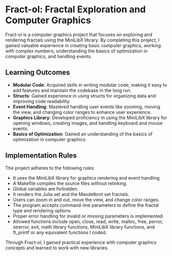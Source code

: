 # Fract-ol: Fractal Exploration and Computer Graphics

Fract-ol is a computer graphics project that focuses on exploring and rendering fractals using the MiniLibX library. By completing this project, I gained valuable experience in creating basic computer graphics, working with complex numbers, understanding the basics of optimization in computer graphics, and handling events.

## Learning Outcomes

- **Modular Code**: Acquired skills in writing modular code, making it easy to add features and maintain the codebase in the long run.
- **Structs**: Gained experience in using structs for organizing data and improving code readability.
- **Event Handling**: Mastered handling user events like zooming, moving the view, and changing color ranges to enhance user experience.
- **Graphics Library**: Developed proficiency in using the MiniLibX library for opening windows, creating images, and handling keyboard and mouse events.
- **Basics of Optimization**: Gained an understanding of the basics of optimization in computer graphics.

## Implementation Rules

The project adheres to the following rules:

- It uses the MiniLibX library for graphics rendering and event handling.
- A Makefile compiles the source files without relinking.
- Global variables are forbidden.
- It renders the Julia set and the Mandelbrot set fractals.
- Users can zoom in and out, move the view, and change color ranges.
- The program accepts command-line parameters to define the fractal type and rendering options.
- Proper error handling for invalid or missing parameters is implemented.
- Allowed functions include open, close, read, write, malloc, free, perror, strerror, exit, math library functions, MiniLibX library functions, and ft_printf or any equivalent functions I coded.

Through Fract-ol, I gained practical experience with computer graphics concepts and learned to work with new libraries.
